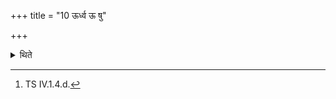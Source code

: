 +++
title = "10 ऊर्ध्व ऊ षु"

+++

<details><summary>थिते</summary>

10. If the victim raises his fore-feet, one addresses it with ūrdhva uṣa ṇa ūtaye...[^1]  


[^1]: TS IV.1.4.d.
</details>
